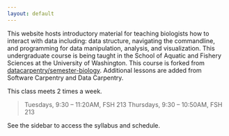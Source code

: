 ```yaml
---
layout: default
---
```


This website hosts introductory material for teaching biologists how to
interact with data including: data structure, navigating the commandline, and programming for data manipulation, analysis, and visualization. This undergraduate course is being taught in the School of Aquatic and Fishery Sciences at the University of Washington. This course is forked from [datacarpentry/semester-biology](https://github.com/datacarpentry/semester-biology).
Additional lessons are added from Software Carpentry and Data Carpentry.

This class meets 2 times a week.
>Tuesdays, 9:30 – 11:20AM, FSH 213
>Thursdays, 9:30 – 10:50AM, FSH 213

See the sidebar to access the syllabus and schedule.
